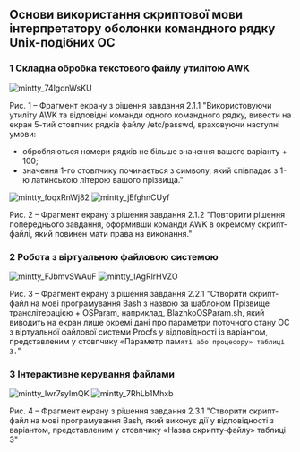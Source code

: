 ## Основи використання скриптової мови інтерпретатору оболонки командного рядку Unix-подібних ОС

### 1 Складна обробка текстового файлу утилітою AWK

![mintty_74lgdnWsKU](https://user-images.githubusercontent.com/44908390/231485973-d0b6d9b8-0813-4b11-9d8a-c63b5715e4e3.png)

Рис. 1 – Фрагмент екрану з рішення завдання 2.1.1 "Використовуючи утиліту AWK та відповідні команди одного командного рядку, вивести на екран 5-тий стовпчик рядків файлу /etc/passwd, враховуючи наступні умови:
+ обробляються номери рядків не більше значення вашого варіанту + 100;
+ значення 1-го стовпчику починається з символу, який співпадає з 1-ю латинською літерою вашого прізвища."

![mintty_foqxRnWj82](https://user-images.githubusercontent.com/44908390/231489788-d7800ac6-9456-48c0-981d-3d2a5bf2e1a8.png)
![mintty_jEfghnCUyf](https://user-images.githubusercontent.com/44908390/231489834-e5a5d7f3-95d8-4398-8865-679775eff14e.png)

Рис. 2 – Фрагмент екрану з рішення завдання 2.1.2 "Повторити рішення попереднього завдання, оформивши команди AWK в окремому скрипт-файлі, який повинен мати права на виконання."

### 2 Робота з віртуальною файловою системою

![mintty_FJbmvSWAuF](https://user-images.githubusercontent.com/44908390/231506790-e6cd7cac-2e58-4e70-ae74-d6d4ed89da6b.png)
![mintty_IAgRlrHVZO](https://user-images.githubusercontent.com/44908390/231506811-60e3986e-f6a8-400c-8b35-8248822fecf0.png)

Рис. 3 – Фрагмент екрану з рішення завдання 2.2.1 "Створити скрипт-файл на мові програмування Bash з назвою за шаблоном Прізвище транслітерацією + OSParam, наприклад, BlazhkoOSParam.sh, який виводить на екран лише окремі дані про параметри поточного стану ОС з віртуальної файлової системи Procfs у відповідності із варіантом, представленим у стовпчику «Параметр пам`яті або процесору» таблиці 3.`"

### 3 Інтерактивне керування файлами

![mintty_Iwr7syImQK](https://user-images.githubusercontent.com/44908390/231515274-2b8c5573-e691-4a6e-ae9b-d610f14b2f48.png)
![mintty_7RhLb1Mhxb](https://user-images.githubusercontent.com/44908390/231515288-0f453fa2-d5ed-4b37-9b63-5723b69a1a1e.png)

Рис. 4 – Фрагмент екрану з рішення завдання 2.3.1 "Створити скрипт-файл на мові програмування Bash, який виконує дії у відповідності з
варіантом, представленим у стовпчику «Назва скрипту-файлу» таблиці 3"
